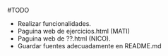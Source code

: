 #TODO
- Realizar funcionalidades.
- Paguina web de ejercicios.html (MATI)
- Paguina web de ??.html (NICO).
- Guardar fuentes adecuadamente en README.md
